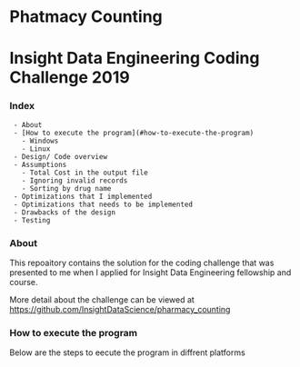 # Phatmacy Counting
# Insight Data Engineering Coding Challenge 2019

### Index
     - About
     - [How to execute the program](#how-to-execute-the-program)
       - Windows
       - Linux
     - Design/ Code overview
     - Assumptions
       - Total Cost in the output file
       - Ignoring invalid records
       - Sorting by drug name
     - Optimizations that I implemented
     - Optimizations that needs to be implemented
     - Drawbacks of the design
     - Testing
  
### About
This repoaitory contains the solution for the coding challenge that was presented to me when I applied for Insight Data Engineering fellowship and course.

More detail about the challenge can be viewed at https://github.com/InsightDataScience/pharmacy_counting

### How to execute the program

Below are the steps to eecute the program in diffrent platforms
